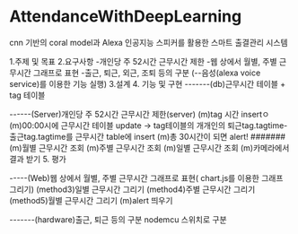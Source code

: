 # AttendanceWithDeepLearning
cnn 기반의 coral model과 Alexa 인공지능 스피커를 활용한 스마트 출결관리 시스템

1.주제 및 목표
2.요구사항
-개인당 주 52시간 근무시간 제한
-웹 상에서 월별, 주별 근무시간 그래프로 표현
-출근, 퇴근, 외근, 조퇴 등의 구분
(--음성(alexa voice service)를 이용한 기능 실행)
3.설계
4. 기능 및 구현
-------(db)근무시간 테이블 + tag 테이블

------(Server)개인당 주 52시간 근무시간 제한(server)
(m)tag 시간 insertㅇ
(m)00:00시에 근무시간 테이블 update -> tag테이블의 개개인의 퇴근tag.tagtime-출근tag.tagtime를 근무시간 table에 insert
(m)총 30시간이 되면 alert! #######
(m)월별 근무시간 조회
(m)주별 근무시간 조회
(m)일별 근무시간 조회
(m)카메라에서 결과 받기
5. 평가

-----(Web)웹 상에서 월별, 주별 근무시간 그래프로 표현( chart.js를 이용한 그래프 그리기)
 (method3)일별 근무시간 그리기
 (method4)주별 근무시간 그리기
 (method5)월별 근무시간 그리기
 (m)alert 띄우기

-------(hardware)출근, 퇴근 등의 구분
 nodemcu 스위치로 구분

